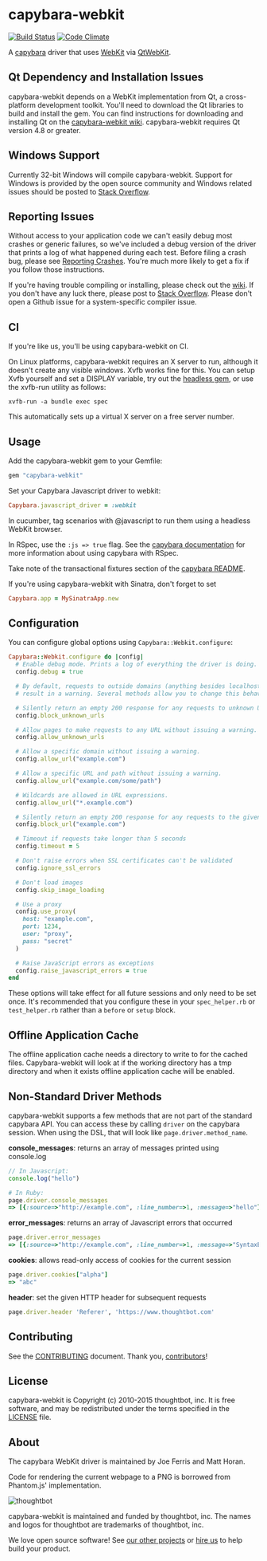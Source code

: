 capybara-webkit
===============

[![Build Status](https://secure.travis-ci.org/thoughtbot/capybara-webkit.svg?branch=master)](https://travis-ci.org/thoughtbot/capybara-webkit)
[![Code Climate](https://codeclimate.com/github/thoughtbot/capybara-webkit.svg)](https://codeclimate.com/github/thoughtbot/capybara-webkit)

A [capybara](https://github.com/jnicklas/capybara) driver that uses [WebKit](http://webkit.org) via [QtWebKit](http://trac.webkit.org/wiki/QtWebKit).

Qt Dependency and Installation Issues
-------------------------------------

capybara-webkit depends on a WebKit implementation from Qt, a cross-platform
development toolkit. You'll need to download the Qt libraries to build and
install the gem. You can find instructions for downloading and installing Qt on
the
[capybara-webkit wiki](https://github.com/thoughtbot/capybara-webkit/wiki/Installing-Qt-and-compiling-capybara-webkit).
capybara-webkit requires Qt version 4.8 or greater.

Windows Support
---------------

Currently 32-bit Windows will compile capybara-webkit. Support for Windows is
provided by the open source community and Windows related issues should be
posted to [Stack Overflow].

[Stack Overflow]: http://stackoverflow.com/questions/tagged/capybara-webkit

Reporting Issues
----------------

Without access to your application code we can't easily debug most crashes or
generic failures, so we've included a debug version of the driver that prints a
log of what happened during each test. Before filing a crash bug, please see
[Reporting Crashes]. You're much more likely to get a fix if you follow those
instructions.

If you're having trouble compiling or installing, please check out the [wiki].
If you don't have any luck there, please post to [Stack Overflow]. Please don't
open a Github issue for a system-specific compiler issue.

[Reporting Crashes]: https://github.com/thoughtbot/capybara-webkit/wiki/Reporting-Crashes
[wiki]: https://github.com/thoughtbot/capybara-webkit/wiki
[Stack Overflow]: http://stackoverflow.com/questions/tagged/capybara-webkit

CI
--

If you're like us, you'll be using capybara-webkit on CI.

On Linux platforms, capybara-webkit requires an X server to run, although it doesn't create any visible windows. Xvfb works fine for this. You can setup Xvfb yourself and set a DISPLAY variable, try out the [headless gem](https://github.com/leonid-shevtsov/headless), or use the xvfb-run utility as follows:

```
xvfb-run -a bundle exec spec
```

This automatically sets up a virtual X server on a free server number.

Usage
-----

Add the capybara-webkit gem to your Gemfile:

```ruby
gem "capybara-webkit"
```

Set your Capybara Javascript driver to webkit:

```ruby
Capybara.javascript_driver = :webkit
```

In cucumber, tag scenarios with @javascript to run them using a headless WebKit browser.

In RSpec, use the `:js => true` flag. See the [capybara documentation](http://rubydoc.info/gems/capybara#Using_Capybara_with_RSpec) for more information about using capybara with RSpec.

Take note of the transactional fixtures section of the [capybara README](https://github.com/jnicklas/capybara/blob/master/README.md).

If you're using capybara-webkit with Sinatra, don't forget to set

```ruby
Capybara.app = MySinatraApp.new
```

Configuration
-------------

You can configure global options using `Capybara::Webkit.configure`:

``` ruby
Capybara::Webkit.configure do |config|
  # Enable debug mode. Prints a log of everything the driver is doing.
  config.debug = true

  # By default, requests to outside domains (anything besides localhost) will
  # result in a warning. Several methods allow you to change this behavior.

  # Silently return an empty 200 response for any requests to unknown URLs.
  config.block_unknown_urls

  # Allow pages to make requests to any URL without issuing a warning.
  config.allow_unknown_urls

  # Allow a specific domain without issuing a warning.
  config.allow_url("example.com")

  # Allow a specific URL and path without issuing a warning.
  config.allow_url("example.com/some/path")

  # Wildcards are allowed in URL expressions.
  config.allow_url("*.example.com")

  # Silently return an empty 200 response for any requests to the given URL.
  config.block_url("example.com")

  # Timeout if requests take longer than 5 seconds
  config.timeout = 5

  # Don't raise errors when SSL certificates can't be validated
  config.ignore_ssl_errors

  # Don't load images
  config.skip_image_loading

  # Use a proxy
  config.use_proxy(
    host: "example.com",
    port: 1234,
    user: "proxy",
    pass: "secret"
  )

  # Raise JavaScript errors as exceptions
  config.raise_javascript_errors = true
end
```

These options will take effect for all future sessions and only need to be set
once. It's recommended that you configure these in your `spec_helper.rb` or
`test_helper.rb` rather than a `before` or `setup` block.

Offline Application Cache
-------------------------

The offline application cache needs a directory to write to for the cached files. Capybara-webkit
will look at if the working directory has a tmp directory and when it exists offline application
cache will be enabled.

Non-Standard Driver Methods
---------------------------

capybara-webkit supports a few methods that are not part of the standard capybara API. You can access these by calling `driver` on the capybara session. When using the DSL, that will look like `page.driver.method_name`.

**console_messages**: returns an array of messages printed using console.log

```js
// In Javascript:
console.log("hello")
```

```ruby
# In Ruby:
page.driver.console_messages
=> [{:source=>"http://example.com", :line_number=>1, :message=>"hello"}]
```

**error_messages**: returns an array of Javascript errors that occurred

```ruby
page.driver.error_messages
=> [{:source=>"http://example.com", :line_number=>1, :message=>"SyntaxError: Parse error"}]
```

**cookies**: allows read-only access of cookies for the current session

```ruby
page.driver.cookies["alpha"]
=> "abc"
```

**header**: set the given HTTP header for subsequent requests

```ruby
page.driver.header 'Referer', 'https://www.thoughtbot.com'
```

Contributing
------------

See the [CONTRIBUTING] document.
Thank you, [contributors]!

[CONTRIBUTING]: CONTRIBUTING.md
[contributors]: https://github.com/thoughtbot/capybara-webkit/graphs/contributors

License
-------

capybara-webkit is Copyright (c) 2010-2015 thoughtbot, inc. It is free software,
and may be redistributed under the terms specified in the [LICENSE] file.

[LICENSE]: /LICENSE

About
-----

The capybara WebKit driver is maintained by Joe Ferris and Matt Horan.

Code for rendering the current webpage to a PNG is borrowed from Phantom.js'
implementation.

![thoughtbot](http://presskit.thoughtbot.com/images/thoughtbot-logo-for-readmes.svg)

capybara-webkit is maintained and funded by thoughtbot, inc.
The names and logos for thoughtbot are trademarks of thoughtbot, inc.

We love open source software!
See [our other projects][community]
or [hire us][hire] to help build your product.

[community]: https://thoughtbot.com/community?utm_source=github
[hire]: https://thoughtbot.com/hire-us?utm_source=github
